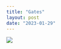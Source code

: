 ```yaml
---
title: "Gates"
layout: post
date: "2023-01-29"
---
```


![](/assets/images/2023/20230113_173506-1-1024x461.jpg)
